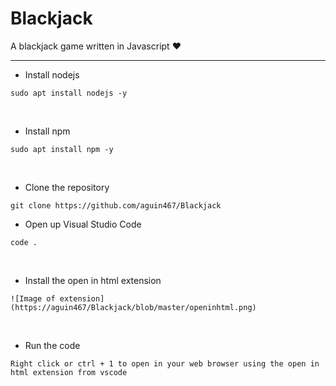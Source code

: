 # Blackjack

A blackjack game written in Javascript :heart:

------------------------------------------------------------------------------------------------------------------------------------------

- Install nodejs
```
sudo apt install nodejs -y
```
<p>&nbsp;
  
- Install npm
```
sudo apt install npm -y
```
<p>&nbsp;

- Clone the repository
```
git clone https://github.com/aguin467/Blackjack
```

- Open up Visual Studio Code
```
code .
```

<p>&nbsp;
 
- Install the open in html extension 

```
![Image of extension](https://aguin467/Blackjack/blob/master/openinhtml.png)
```

<p>&nbsp;
  
- Run the code
```
Right click or ctrl + 1 to open in your web browser using the open in html extension from vscode
```

